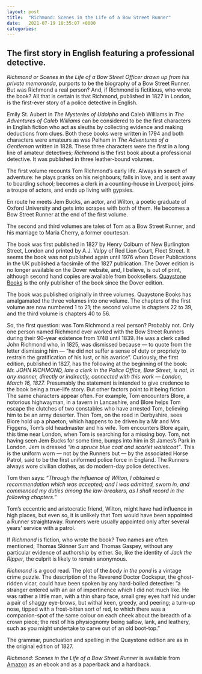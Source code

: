 ```yaml
---
layout: post
title:  "Richmond: Scenes in the Life of a Bow Street Runner"
date:   2021-07-19 10:35:07 +0000
categories:
---
```

## The first story in English featuring a professional detective.
_Richmond or Scenes in the Life of a Bow Street Officer drawn up from his private memoranda_, purports to be the biography of a Bow Street Runner. But was Richmond a real person? And, if Richmond is fictitious, who wrote the book? All that is certain is that Richmond, published in 1827 in London, is the first-ever story of a police detective in English.

Emily St. Aubert in _The Mysteries of Udolpho_ and Caleb Williams in _The Adventures of Caleb Williams_ can be considered to be the first characters in English fiction who act as sleuths by collecting evidence and making deductions from clues. Both these books were written in 1794 and both characters were amateurs as was Pelham in _The Adventures of a Gentleman_ written in 1828. These three characters were the first in a long line of amateur detectives; _Richmond_ is the first book about a professional detective. It was published in three leather-bound volumes.

The first volume recounts Tom Richmond’s early life. Always in search of adventure: he plays pranks on his neighbours; falls in love, and is sent away to boarding school; becomes a clerk in a counting-house in Liverpool; joins a troupe of actors, and ends up living with gypsies. 

En route he meets Jem Bucks, an actor, and Wilton, a poetic graduate of Oxford University and gets into scrapes with both of them. He becomes a Bow Street Runner at the end of the first volume.

The second and third volumes are tales of Tom as a Bow Street Runner, and his marriage to Maria Cherry, a former courtesan.

The book was first published in 1827 by Henry Colburn of New Burlington Street, London and printed by A.J. Valpy of Red Lion Court, Fleet Street. It seems the book was not published again until 1976 when Dover Publications in the UK published a facsimile of the 1827 publication. The Dover edition is no longer available on the Dover website, and, I believe, is out of print, although second hand copies are available from booksellers. [Quaystone Books](https://thrillers.pub) is the only publisher of the book since the Dover edition. 

The book was published originally in three volumes. Quaystone Books has amalgamated the three volumes into one volume. The chapters of the first volume are now numbered 1 to 21; the second volume is chapters 22 to 39, and the third volume is chapters 40 to 56.

So, the first question: was Tom Richmond a real person? Probably not. Only one person named Richmond ever worked with the Bow Street Runners during their 90-year existence from 1748 until 1839. He was a clerk called John Richmond who, in 1825, was dismissed because — to quote from the letter dismissing him — “he did not suffer a sense of duty or propriety to restrain the gratification of his lust, or his avarice”. Curiously, the first edition, published in 1827, has the following at the beginning of the book:
_Mr. JOHN RICHMOND, late a clerk in the Police Office, Bow Street, is not, in any manner, directly or indirectly, connected with this work   — London, March 16, 1827._
Presumably the statement is intended to give credence to the book being a true-life story. But other factors point to it being fiction. The same characters appear often. For example, Tom encounters Blore, a notorious highwayman, in a tavern in Lancashire, and Blore helps Tom escape the clutches of two constables who have arrested Tom, believing him to be an army deserter. Then Tom, on the road in Derbyshire, sees Blore hold up a phaeton, which happens to be driven by a Mr and Mrs Figgens, Tom’s old headmaster and his wife. Tom encounters Blore again, this time near London, when Tom is searching for a missing boy. Tom, not having seen Jem Bucks for some time, bumps into him in St James’s Park in London. Jem is dressed _“in a spruce blue coat and scarlet waistcoat”_. This is the uniform worn — not by the Runners but — by the associated Horse Patrol, said to be the first uniformed police force in England. The Runners always wore civilian clothes, as do modern-day police detectives. 

Tom then says: _“Through the influence of Wilton, I obtained a recommendation which was accepted; and I was admitted, sworn in, and commenced my duties among the law-breakers, as I shall record in the following chapters.”_

Tom’s eccentric and aristocratic friend, Wilton, might have had influence in high places, but even so, it is unlikely that Tom would have been appointed a Runner straightaway. Runners were usually appointed only after several years’ service with a patrol.

If _Richmond_ is fiction, who wrote the book? Two names are often mentioned; Thomas Skinner Surr and Thomas Gaspey, without any particular evidence of authorship by either. So, like the identity of _Jack the Ripper_, the culprit is likely to remain anonymous.

_Richmond_ is a good read. The plot of the _body in the pond_  is a vintage crime puzzle. The description of the Reverend Doctor Cockspur, the ghost-ridden vicar, could have been spoken by any hard-boiled detective: ”a stranger entered with an air of impertinence which I did not much like. He was rather a little man, with a thin sharp face, small grey eyes half hid under a pair of shaggy eye-brows, but withal keen, greedy, and peering; a turn-up nose, tipped with a frost-bitten sort of red, to which there was a companion-spot of the same colour on each cheek about the breadth of a crown piece; the rest of his physiognomy being sallow, lank, and leathery, such as you might undertake to carve out of an old boot-top.”

The grammar, punctuation and spelling in the Quaystone edition are as in the original edition of 1827.

_Richmond: Scenes in the Life of a Bow Street Runner_ is available from [Amazon](https://thrillers.pub) as an ebook and as a paperback and a hardback.


